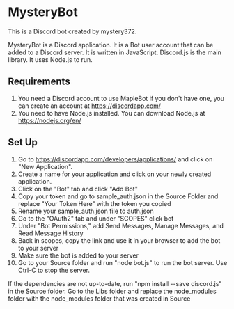 # MysteryBot

This is a Discord bot created by mystery372.

MysteryBot is a Discord application. It is a Bot user account that can be added to a Discord server. It is written in JavaScript. Discord.js is the main library. It uses Node.js to run.

## Requirements
1. You need a Discord account to use MapleBot if you don't have one, you can create an account at https://discordapp.com/
2. You need to have Node.js installed. You can download Node.js at https://nodejs.org/en/

## Set Up
1. Go to https://discordapp.com/developers/applications/ and click on "New Application".
2. Create a name for your application and click on your newly created application.
3. Click on the "Bot" tab and click "Add Bot"
4. Copy your token and go to sample_auth.json in the Source Folder and replace "Your Token Here" with the token you copied
5. Rename your sample_auth.json file to auth.json
6. Go to the "OAuth2" tab and under "SCOPES" click bot
7. Under "Bot Permissions," add Send Messages, Manage Messages, and Read Message History
8. Back in scopes, copy the link and use it in your browser to add the bot to your server
9. Make sure the bot is added to your server
10. Go to your Source folder and run "node bot.js" to run the bot server. Use Ctrl-C to stop the server.

If the dependencies are not up-to-date, run "npm install --save discord.js" in the Source folder.
Go to the Libs folder and replace the node_modules folder with the node_modules folder that was created in Source
